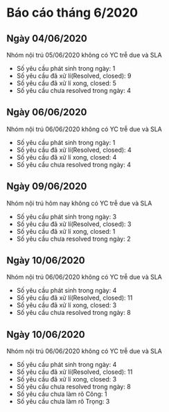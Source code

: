 # Báo cáo tháng 6/2020
## Ngày 04/06/2020
Nhóm nội trú 05/06/2020 không có YC trễ due và SLA
+ Số yêu cầu phát sinh trong ngày: 1
+ Số yêu cầu đã xử lí(Resolved, closed): 9
+ Số yêu cầu đã xử lí xong, closed: 5
+ Số yêu cầu chưa resolved trong ngày: 4
## Ngày 06/06/2020
Nhóm nội trú 06/06/2020 không có YC trễ due và SLA
+ Số yêu cầu phát sinh trong ngày: 1
+ Số yêu cầu đã xử lí(Resolved, closed): 4
+ Số yêu cầu đã xử lí xong, closed: 4
+ Số yêu cầu chưa resolved trong ngày: 4
## Ngày 09/06/2020
Nhóm nội trú hôm nay không có YC trễ due và SLA
+ Số yêu cầu phát sinh trong ngày: 3
 + Số yêu cầu đã xử lí(Resolved, closed): 3
 + Số yêu cầu đã xử lí xong, closed: 1
 + Số yêu cầu chưa resolved trong ngày: 2
## Ngày 10/06/2020
Nhóm nội trú 06/06/2020 không có YC trễ due và SLA
+ Số yêu cầu phát sinh trong ngày: 4
+ Số yêu cầu đã xử lí(Resolved, closed): 11
+ Số yêu cầu đã xử lí xong, closed: 3
+ Số yêu cầu chưa resolved trong ngày: 8
## Ngày 10/06/2020
Nhóm nội trú 06/06/2020 không có YC trễ due và SLA
+ Số yêu cầu phát sinh trong ngày: 4
+ Số yêu cầu đã xử lí(Resolved, closed): 11
+ Số yêu cầu đã xử lí xong, closed: 3
+ Số yêu cầu chưa resolved trong ngày: 8
+ Số yêu cầu chưa làm rõ Công: 1
+ Số yêu cầu chưa làm rõ Trọng: 3
